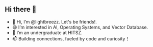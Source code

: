 ## Hi there 👋

- 👋 Hi, I’m @lightbreezz. Let's be friends!.  
- 😄 I’m interested in AI, Operating Systems, and Vector Database.  
- 🌱 I’m an undergraduate at HITSZ.  
- 📫 Building connections, fueled by code and curiosity！
<!--
**lightbreezz/lightbreezz** is a ✨ _special_ ✨ repository because its `README.md` (this file) appears on your GitHub profile.

Here are some ideas to get you started:

- 🔭 I’m currently working on ...
-  I’m currently learning ...
- 👯 I’m looking to collaborate on ...
- 🤔 I’m looking for help with ...
- 💬 Ask me about ...
- 📫 How to reach me: ...
- 😄 Pronouns: ...
- ⚡ Fun fact: ...
-->
